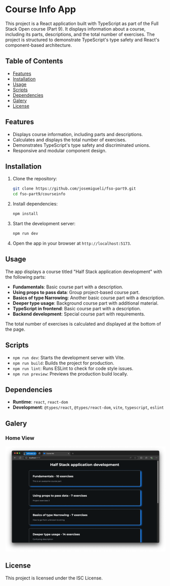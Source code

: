 # Course Info App

This project is a React application built with TypeScript as part of the Full Stack Open course (Part 9). It displays information about a course, including its parts, descriptions, and the total number of exercises. The project is structured to demonstrate TypeScript's type safety and React's component-based architecture.

## Table of Contents

- [Features](#features)
- [Installation](#installation)
- [Usage](#usage)
- [Scripts](#scripts)
- [Dependencies](#dependencies)
- [Galery](#galery)
- [License](#license)

## Features

- Displays course information, including parts and descriptions.
- Calculates and displays the total number of exercises.
- Demonstrates TypeScript's type safety and discriminated unions.
- Responsive and modular component design.

## Installation

1. Clone the repository:

   ```bash
   git clone https://github.com/josemigueli/fso-part9.git
   cd fso-part9/courseinfo
   ```

2. Install dependencies:

   ```bash
   npm install
   ```

3. Start the development server:

   ```bash
   npm run dev
   ```

4. Open the app in your browser at `http://localhost:5173`.

## Usage

The app displays a course titled "Half Stack application development" with the following parts:

- **Fundamentals**: Basic course part with a description.
- **Using props to pass data**: Group project-based course part.
- **Basics of type Narrowing**: Another basic course part with a description.
- **Deeper type usage**: Background course part with additional material.
- **TypeScript in frontend**: Basic course part with a description.
- **Backend development**: Special course part with requirements.

The total number of exercises is calculated and displayed at the bottom of the page.

## Scripts

- `npm run dev`: Starts the development server with Vite.
- `npm run build`: Builds the project for production.
- `npm run lint`: Runs ESLint to check for code style issues.
- `npm run preview`: Previews the production build locally.

## Dependencies

- **Runtime**: `react`, `react-dom`
- **Development**: `@types/react`, `@types/react-dom`, `vite`, `typescript`, `eslint`

## Galery

### Home View

![Home view](public/home.png)

## License

This project is licensed under the ISC License.
